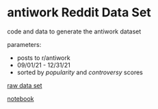 # antiwork Reddit Data Set

code and data to generate the antiwork dataset

parameters:

- posts to r/antiwork
- 09/01/21 - 12/31/21
- sorted by *popularity* and *controversy* scores


[raw data set]()


[notebook]()